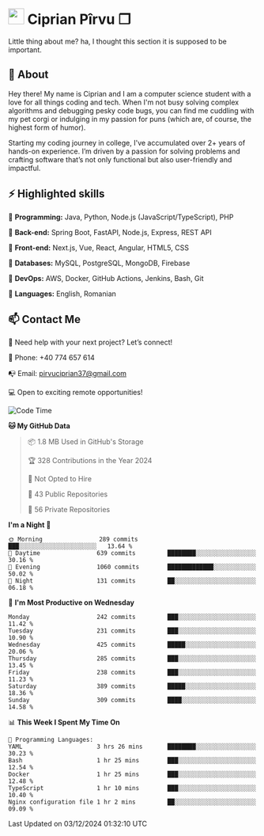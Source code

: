 # <img height="32px" src="https://user-images.githubusercontent.com/74038190/216122041-518ac897-8d92-4c6b-9b3f-ca01dcaf38ee.png"> Ciprian Pîrvu ❐ </h1>

Little thing about me? ha, I thought this section it is supposed to be important.

## 🧐 About

Hey there! My name is Ciprian and I am a computer science student with a love for all things coding and tech. When I'm not busy solving complex algorithms and debugging pesky code bugs, you can find me cuddling with my pet corgi or indulging in my passion for puns (which are, of course, the highest form of humor).

Starting my coding journey in college, I've accumulated over 2+ years of hands-on experience. I’m driven by a passion for solving problems and crafting software that’s not only functional but also user-friendly and impactful.


## ⚡ Highlighted skills

🎯 **Programming:** Java, Python, Node.js (JavaScript/TypeScript), PHP

🎯 **Back-end:** Spring Boot, FastAPI, Node.js, Express, REST API

🎯 **Front-end:** Next.js, Vue, React, Angular, HTML5, CSS

🎯 **Databases:** MySQL, PostgreSQL, MongoDB, Firebase

🎯 **DevOps:** AWS, Docker, GitHub Actions, Jenkins, Bash, Git

🎯 **Languages:** English, Romanian



## 📫 Contact Me

🤝 Need help with your next project? Let’s connect!

📱 Phone: +40 774 657 614

📭 Email: pirvuciprian37@gmail.com


💻 Open to exciting remote opportunities!

<!--START_SECTION:waka-->
![Code Time](http://img.shields.io/badge/Code%20Time-2%2C235%20hrs%204%20mins-blue)

**🐱 My GitHub Data** 

> 📦 1.8 MB Used in GitHub's Storage 
 > 
> 🏆 328 Contributions in the Year 2024
 > 
> 🚫 Not Opted to Hire
 > 
> 📜 43 Public Repositories 
 > 
> 🔑 56 Private Repositories 
 > 
**I'm a Night 🦉** 

```text
🌞 Morning                289 commits         ███░░░░░░░░░░░░░░░░░░░░░░   13.64 % 
🌆 Daytime                639 commits         ████████░░░░░░░░░░░░░░░░░   30.16 % 
🌃 Evening                1060 commits        █████████████░░░░░░░░░░░░   50.02 % 
🌙 Night                  131 commits         ██░░░░░░░░░░░░░░░░░░░░░░░   06.18 % 
```
📅 **I'm Most Productive on Wednesday** 

```text
Monday                   242 commits         ███░░░░░░░░░░░░░░░░░░░░░░   11.42 % 
Tuesday                  231 commits         ███░░░░░░░░░░░░░░░░░░░░░░   10.90 % 
Wednesday                425 commits         █████░░░░░░░░░░░░░░░░░░░░   20.06 % 
Thursday                 285 commits         ███░░░░░░░░░░░░░░░░░░░░░░   13.45 % 
Friday                   238 commits         ███░░░░░░░░░░░░░░░░░░░░░░   11.23 % 
Saturday                 389 commits         █████░░░░░░░░░░░░░░░░░░░░   18.36 % 
Sunday                   309 commits         ████░░░░░░░░░░░░░░░░░░░░░   14.58 % 
```


📊 **This Week I Spent My Time On** 

```text
💬 Programming Languages: 
YAML                     3 hrs 26 mins       ████████░░░░░░░░░░░░░░░░░   30.23 % 
Bash                     1 hr 25 mins        ███░░░░░░░░░░░░░░░░░░░░░░   12.54 % 
Docker                   1 hr 25 mins        ███░░░░░░░░░░░░░░░░░░░░░░   12.48 % 
TypeScript               1 hr 10 mins        ███░░░░░░░░░░░░░░░░░░░░░░   10.40 % 
Nginx configuration file 1 hr 2 mins         ██░░░░░░░░░░░░░░░░░░░░░░░   09.09 % 
```


 Last Updated on 03/12/2024 01:32:10 UTC
<!--END_SECTION:waka-->
